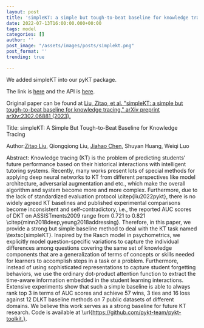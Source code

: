 ```yaml
---
layout: post
title: 'simpleKT: a simple but tough-to-beat baseline for knowledge tracing'
date: 2022-07-13T16:00:00.000+00:00
tags: model
categories: []
author: ''
post_image: "/assets/images/posts/simplekt.png"
post_format: ''
trending: true

---
```

We added simpleKT into our pyKT package.

The link is [here](https://pykt-toolkit.readthedocs.io/en/latest/models.html#simplekt) and the API is [here](https://pykt-toolkit.readthedocs.io/en/latest/pykt.models.html#module-pykt.models.simplekt).

Original paper can be found at [Liu, Zitao, et al. "simpleKT: a simple but tough-to-beat baseline for knowledge tracing." arXiv preprint arXiv:2302.06881 (2023).](https://arxiv.org/pdf/2302.06881.pdf)

Title: simpleKT: A Simple But Tough-to-Beat Baseline for Knowledge Tracing

Author:[Zitao Liu](https://scholar.google.com/citations?user=rRTzNm0AAAAJ&hl=en&oi=sra), Qiongqiong Liu, [Jiahao Chen](https://scholar.google.com/citations?user=DgaW-sQAAAAJ&hl=en&oi=sra), Shuyan Huang, Weiqi Luo

Abstract: Knowledge tracing (KT) is the problem of predicting students' future performance based on their historical interactions with intelligent tutoring systems. Recently, many works present lots of special methods for applying deep neural networks to KT from different perspectives like model architecture, adversarial augmentation and etc., which make the overall algorithm and system become more and more complex. Furthermore, due to the lack of standardized evaluation protocol \citep{liu2022pykt}, there is no widely agreed KT baselines and published experimental comparisons become inconsistent and self-contradictory, i.e., the reported AUC scores of DKT on ASSISTments2009 range from 0.721 to 0.821 \citep{minn2018deep,yeung2018addressing}. Therefore, in this paper, we provide a strong but simple baseline method to deal with the KT task named \textsc{simpleKT}. Inspired by the Rasch model in psychometrics, we explicitly model question-specific variations to capture the individual differences among questions covering the same set of knowledge components that are a generalization of terms of concepts or skills needed for learners to accomplish steps in a task or a problem. Furthermore, instead of using sophisticated representations to capture student forgetting behaviors, we use the ordinary dot-product attention function to extract the time-aware information embedded in the student learning interactions. Extensive experiments show that such a simple baseline is able to always rank top 3 in terms of AUC scores and achieve 57 wins, 3 ties and 16 loss against 12 DLKT baseline methods on 7 public datasets of different domains. We believe this work serves as a strong baseline for future KT research. Code is available at \url{https://github.com/pykt-team/pykt-toolkit.}.